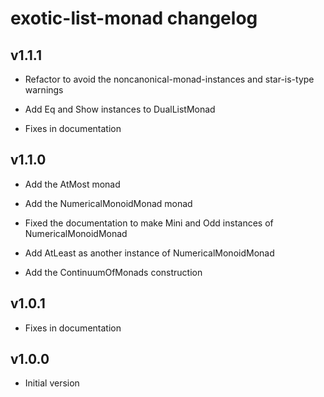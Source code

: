# exotic-list-monad changelog

## v1.1.1

- Refactor to avoid the noncanonical-monad-instances and star-is-type warnings

- Add Eq and Show instances to DualListMonad

- Fixes in documentation

## v1.1.0

- Add the AtMost monad

- Add the NumericalMonoidMonad monad

- Fixed the documentation to make Mini and Odd instances of NumericalMonoidMonad

- Add AtLeast as another instance of NumericalMonoidMonad

- Add the ContinuumOfMonads construction

## v1.0.1

- Fixes in documentation

## v1.0.0

- Initial version

